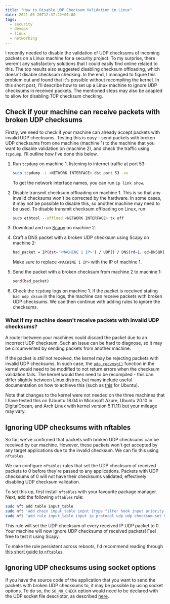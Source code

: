 ```yaml
---
title: "How to Disable UDP Checksum Validation in Linux"
date: 2021-05-20T12:37:22+01:00
tags:
  - security
  - devops
  - linux
  - networking
---
```


I recently needed to disable the validation of UDP checksums of incoming packets on a Linux machine for a security project. To my surprise, there weren't any satisfactory solutions that I could easily find online related to this. The top results also suggested disabling checksum offloading, which doesn't disable checksum checking. In the end, I managed to figure this problem out and found that it's possible without recompiling the kernel. In this short post, I'll describe how to set up a Linux machine to ignore UDP checksums in received packets. The mentioned steps may also be adapted to allow for disabling TCP checksum checking.

## Check if your machine can receive packets with broken UDP checksums

Firstly, we need to check if your machine can already accept packets with invalid UDP checksums. Testing this is easy - send packets with broken UDP checksums from one machine (machine 1) to the machine that you want to disable validation on (machine 2), and check the traffic using `tcpdump`. I'll outline how I've done this below.

1. Run `tcpdump` on machine 1, listening to internet traffic at port 53:

    ```bash
    sudo tcpdump -i <NETWORK INTERFACE> dst port 53 -vv
    ```

    To get the network interface names, you can run `ip link show`.

2. Disable transmit checksum offloading on machine 1. This is so that any invalid checksums won't be corrected by the hardware. In some cases, it may not be possible to disable this, so another machine may need to be used. To disable transmit checksum offloading on Linux, run:
  
    ```bash
    sudo ethtool --offload <NETWORK INTERFACE> tx off
    ```

3. Download and run [Scapy](https://github.com/secdev/scapy) on machine 2.

4. Craft a DNS packet with a broken UDP checksum using Scapy on machine 2:

    ```bash
    bad_packet = IP(dst='<MACHINE 1 IP>') / UDP() / DNS(rd=1, qd=DNSQR(qname="www.example.com"))
    ```

    Make sure to replace `<MACHINE 1 IP>` with the IP of machine 1.

5. Send the packet with a broken checksum from machine 2 to machine 1:

    ```bash
    send(bad_packet)
    ```

6. Check the `tcpdump` logs on machine 1. If the packet is received stating `bad udp cksum` in the logs, the machine can receive packets with broken UDP checksums. We can then continue with adding rules to ignore the checksums.

### What if my machine doesn't receive packets with invalid UDP checksums?

A router between your machines could discard the packet due to an incorrect UDP checksum. Such an issue can be hard to diagnose, so it may be circumvented by sending packets from another machine.

If the packet is *still* not received, the kernel may be rejecting packets with invalid UDP checksums. In such case, the [`udp_recvmsg()`](https://leapster.org/linux/kernel/udp/#udp_recvmsg) function in the kernel would need to be modified to not return errors when the checksum validation fails. The kernel would then need to be recompiled - this can differ slightly between Linux distros, but many include useful documentation on how to achieve this (such as [this](https://wiki.ubuntu.com/Kernel/BuildYourOwnKernel) for Ubuntu).

Note that changes to the kernel were not needed on the three machines that I have tested this on (Ubuntu 18.04 in Microsoft Azure, Ubuntu 20.10 in DigitalOcean, and Arch Linux with kernel version 5.11.11) but your mileage may vary.

## Ignoring UDP checksums with nftables

So far, we've confirmed that packets with broken UDP checksums can be received by our machine. However, these packets won't get accepted by any target applications due to the invalid checksum. We can fix this using `nftables`.

We can configure `nftables` rules that set the UDP checksum of received packets to 0 before they're passed to any applications. Packets with UDP checksums of 0 will not have their checksums validated, effectively disabling UDP checksum validation.

To set this up, first install `nftables` with your favourite package manager. Next, add the following `nftables` rule:

```bash
sudo nft add table input_table
sudo nft 'add chain input_table input {type filter hook input priority -300;}'
sudo nft 'add rule input_table input ip protocol udp udp checksum set 0'
```

This rule will set the UDP checksum of every received IP UDP packet to 0. Your machine will now ignore UDP checksums of received packets! Feel free to test it using Scapy.

To make the rule persistent across reboots, I'd recommend reading through  [this short guide to `nftables`](https://wiki.nftables.org/wiki-nftables/index.php/Quick_reference-nftables_in_10_minutes).

## Ignoring UDP checksums using socket options

If you have the source code of the application that you want to send the packets with broken UDP checksums to, it may be possible by using socket options. To do so, the `SO_NO_CHECK` option would need to be declared with the UDP socket file descriptor, as described [here](https://linux-tips.com/t/how-to-disable-udp-checksum-control-in-kernel/362).
